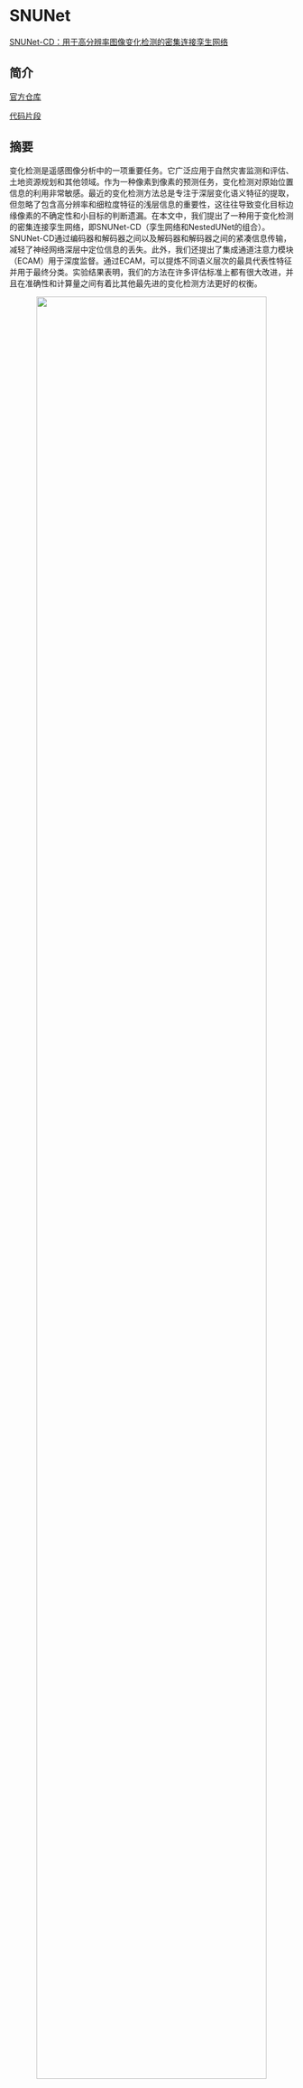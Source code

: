 # SNUNet

[SNUNet-CD：用于高分辨率图像变化检测的密集连接孪生网络](https://ieeexplore.ieee.org/document/9355573)

## 简介

[官方仓库](https://github.com/likyoo/Siam-NestedUNet)

[代码片段](https://github.com/likyoo/open-cd/blob/main/opencd/models/backbones/snunet.py)

## 摘要
变化检测是遥感图像分析中的一项重要任务。它广泛应用于自然灾害监测和评估、土地资源规划和其他领域。作为一种像素到像素的预测任务，变化检测对原始位置信息的利用非常敏感。最近的变化检测方法总是专注于深层变化语义特征的提取，但忽略了包含高分辨率和细粒度特征的浅层信息的重要性，这往往导致变化目标边缘像素的不确定性和小目标的判断遗漏。在本文中，我们提出了一种用于变化检测的密集连接孪生网络，即SNUNet-CD（孪生网络和NestedUNet的组合）。SNUNet-CD通过编码器和解码器之间以及解码器和解码器之间的紧凑信息传输，减轻了神经网络深层中定位信息的丢失。此外，我们还提出了集成通道注意力模块（ECAM）用于深度监督。通过ECAM，可以提炼不同语义层次的最具代表性特征并用于最终分类。实验结果表明，我们的方法在许多评估标准上都有很大改进，并且在准确性和计算量之间有着比其他最先进的变化检测方法更好的权衡。

<!-- [IMAGE] -->

<div align=center>
<img src="https://user-images.githubusercontent.com/44317497/201501845-da98c364-e0fe-4c75-be8b-f9d207e993f5.png" width="90%"/>
</div>

```bibtex
@ARTICLE{9355573,
  author={S. {Fang} and K. {Li} and J. {Shao} and Z. {Li}},
  journal={IEEE Geoscience and Remote Sensing Letters}, 
  title={SNUNet-CD: A Densely Connected Siamese Network for Change Detection of VHR Images}, 
  year={2021},
  volume={},
  number={},
  pages={1-5},
  doi={10.1109/LGRS.2021.3056416}}
```

## 结果和模型

### LEVIR-CD

| 方法 | 基础通道数 | 裁剪尺寸 | 学习率调度 | 内存 (GB) | 精确率 | 召回率 | F1分数 |  IoU  |                            配置                            | 下载 |
| :----: | :----------: | :-------: | :-----: | :------: | :-------: | :----: | :------: | :---: | :----------------------------------------------------------: | :------: |
| SNUNet |      16      |  256x256  |  40000  |    -     |   92.70   | 90.04  |  91.35   | 84.08 | [配置](https://github.com/likyoo/open-cd/blob/main/configs/snunet/snunet_c16_256x256_40k_levircd.py) |          |


### SVCD

| 方法 | 基础通道数 | 裁剪尺寸 | 学习率调度 | 内存 (GB) | 精确率 | 召回率 | F1分数 |  IoU  |                            配置                            | 下载 |
| :----: | :----------: | :-------: | :-----: | :------: | :-------: | :----: | :------: | :---: | :----------------------------------------------------------: | :------: |
| SNUNet |      16      |  256x256  |  120000  |    -     |   94.69   | 91.90  |  93.27   | 87.40 | [配置](https://github.com/likyoo/open-cd/blob/main/configs/snunet/snunet_c16_256x256_120k_svcd.py) |          |


- 所有指标均基于"变化"类别。
- 所有得分均在测试集上计算。
- 120000次迭代 ~ SVCD数据集中的100个周期
